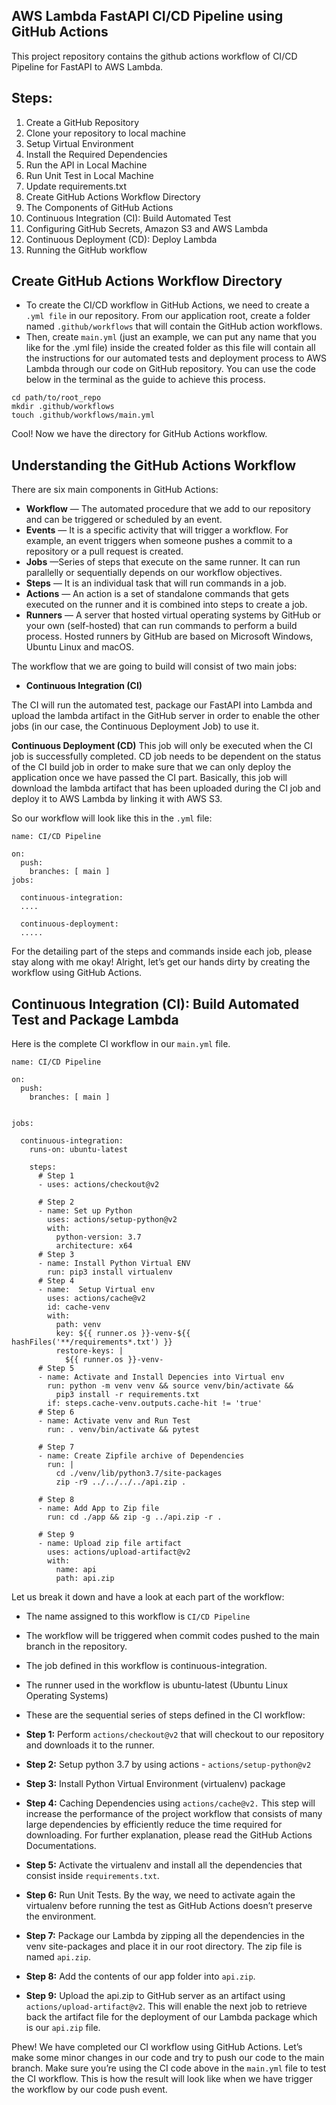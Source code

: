 ## AWS Lambda FastAPI CI/CD Pipeline using GitHub Actions
This project repository contains the github actions workflow of CI/CD Pipeline for FastAPI to AWS Lambda.

## Steps:
1. Create a GitHub Repository
2. Clone your repository to local machine
3. Setup Virtual Environment
4. Install the Required Dependencies
5. Run the API in Local Machine
6. Run Unit Test in Local Machine
7. Update requirements.txt
8. Create GitHub Actions Workflow Directory
9. The Components of GitHub Actions
10. Continuous Integration (CI): Build Automated Test
11. Configuring GitHub Secrets, Amazon S3 and AWS Lambda
12. Continuous Deployment (CD): Deploy Lambda
13. Running the GitHub workflow

## Create GitHub Actions Workflow Directory
* To create the CI/CD workflow in GitHub Actions, we need to create a `.yml file` in our repository. From our application root, create a folder named `.github/workflows` that will contain the GitHub action workflows.
* Then, create `main.yml` (just an example, we can put any name that you like for the .yml file) inside the created folder as this file will contain all the instructions for our automated tests and deployment process to AWS Lambda through our code on GitHub repository. You can use the code below in the terminal as the guide to achieve this process.

```
cd path/to/root_repo
mkdir .github/workflows
touch .github/workflows/main.yml
```
Cool! Now we have the directory for GitHub Actions workflow.

## Understanding the GitHub Actions Workflow
There are six main components in GitHub Actions:
* **Workflow** — The automated procedure that we add to our repository and can be triggered or scheduled by an event.
* **Events** — It is a specific activity that will trigger a workflow. For example, an event triggers when someone pushes a commit to a repository or a pull request is created.
* **Jobs** —Series of steps that execute on the same runner. It can run parallelly or sequentially depends on our workflow objectives.
* **Steps** — It is an individual task that will run commands in a job.
* **Actions** — An action is a set of standalone commands that gets executed on the runner and it is combined into steps to create a job.
* **Runners** — A server that hosted virtual operating systems by GitHub or your own (self-hosted) that can run commands to perform a build process. Hosted runners by GitHub are based on Microsoft Windows, Ubuntu Linux and macOS.

The workflow that we are going to build will consist of two main jobs:
* **Continuous Integration (CI)**

The CI will run the automated test, package our FastAPI into Lambda and upload the lambda artifact in the GitHub server in order to enable the other jobs (in our case, the Continuous Deployment Job) to use it.

**Continuous Deployment (CD)**
This job will only be executed when the CI job is successfully completed. CD job needs to be dependent on the status of the CI build job in order to make sure that we can only deploy the application once we have passed the CI part. Basically, this job will download the lambda artifact that has been uploaded during the CI job and deploy it to AWS Lambda by linking it with AWS S3.

So our workflow will look like this in the `.yml` file:
```
name: CI/CD Pipeline

on:
  push:
    branches: [ main ]
jobs:

  continuous-integration:
  ....
  
  continuous-deployment:
  .....
```

For the detailing part of the steps and commands inside each job, please stay along with me okay!
Alright, let’s get our hands dirty by creating the workflow using GitHub Actions.

## Continuous Integration (CI): Build Automated Test and Package Lambda
Here is the complete CI workflow in our `main.yml` file.
```
name: CI/CD Pipeline

on:
  push:
    branches: [ main ]


jobs:

  continuous-integration:
    runs-on: ubuntu-latest

    steps:
      # Step 1      
      - uses: actions/checkout@v2
      
      # Step 2
      - name: Set up Python 
        uses: actions/setup-python@v2
        with:
          python-version: 3.7
          architecture: x64
      # Step 3
      - name: Install Python Virtual ENV
        run: pip3 install virtualenv
      # Step 4
      - name:  Setup Virtual env
        uses: actions/cache@v2
        id: cache-venv
        with:
          path: venv
          key: ${{ runner.os }}-venv-${{ hashFiles('**/requirements*.txt') }}
          restore-keys: |
            ${{ runner.os }}-venv-
      # Step 5
      - name: Activate and Install Depencies into Virtual env
        run: python -m venv venv && source venv/bin/activate &&
          pip3 install -r requirements.txt
        if: steps.cache-venv.outputs.cache-hit != 'true'
      # Step 6     
      - name: Activate venv and Run Test        
        run: . venv/bin/activate && pytest
      
      # Step 7
      - name: Create Zipfile archive of Dependencies
        run: |
          cd ./venv/lib/python3.7/site-packages
          zip -r9 ../../../../api.zip .
      
      # Step 8
      - name: Add App to Zip file
        run: cd ./app && zip -g ../api.zip -r .
      
      # Step 9
      - name: Upload zip file artifact
        uses: actions/upload-artifact@v2
        with:
          name: api
          path: api.zip
```

Let us break it down and have a look at each part of the workflow:
* The name assigned to this workflow is `CI/CD Pipeline`
* The workflow will be triggered when commit codes pushed to the main branch in the repository.
* The job defined in this workflow is continuous-integration.
* The runner used in the workflow is ubuntu-latest (Ubuntu Linux Operating Systems)
* These are the sequential series of steps defined in the CI workflow:

* **Step 1:** Perform `actions/checkout@v2` that will checkout to our repository and downloads it to the runner.
* **Step 2:** Setup python 3.7 by using actions - `actions/setup-python@v2`
* **Step 3:** Install Python Virtual Environment (virtualenv) package
* **Step 4:** Caching Dependencies using `actions/cache@v2.` This step will increase the performance of the project workflow that consists of many large dependencies by efficiently reduce the time required for downloading. For further explanation, please read the GitHub Actions Documentations.
* **Step 5:** Activate the virtualenv and install all the dependencies that consist inside `requirements.txt`.
* **Step 6:** Run Unit Tests. By the way, we need to activate again the virtualenv before running the test as GitHub Actions doesn’t preserve the environment.
* **Step 7:** Package our Lambda by zipping all the dependencies in the venv site-packages and place it in our root directory. The zip file is named `api.zip`.
* **Step 8:** Add the contents of our app folder into `api.zip`.
* **Step 9:** Upload the api.zip to GitHub server as an artifact using `actions/upload-artifact@v2`. This will enable the next job to retrieve back the artifact file for the deployment of our Lambda package which is our `api.zip` file.

Phew! We have completed our CI workflow using GitHub Actions. Let’s make some minor changes in our code and try to push our code to the main branch. Make sure you’re using the CI code above in the `main.yml` file to test the CI workflow. This is how the result will look like when we have trigger the workflow by our code push event.
